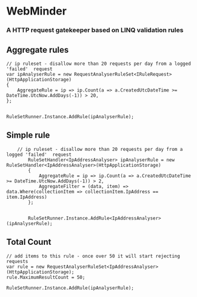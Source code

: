 #  WebMinder

### A HTTP request gatekeeper based on LINQ validation rules

## Aggregate rules
	// ip ruleset - disallow more than 20 requests per day from a logged 'failed'  request
	var ipAnalyserRule = new RequestAnalyserRuleSet<IRuleRequest>(HttpApplicationStorage)
	{
		AggregateRule = ip => ip.Count(a => a.CreatedUtcDateTime >= DateTime.UtcNow.AddDays(-1)) > 20,
	};


	RuleSetRunner.Instance.AddRule(ipAnalyserRule);

	
## Simple rule

        // ip ruleset - disallow more than 20 requests per day from a logged 'failed'  request
            RuleSetHandler<IpAddressAnalyser> ipAnalyserRule = new RuleSetHandler<IpAddressAnalyser>(HttpApplicationStorage)
            {
                AggregateRule = ip => ip.Count(a => a.CreatedUtcDateTime >= DateTime.UtcNow.AddDays(-1)) > 2,
                AggregateFilter = (data, item) => data.Where(collectionItem => collectionItem.IpAddress == item.IpAddress)
            };


            RuleSetRunner.Instance.AddRule<IpAddressAnalyser>(ipAnalyserRule);

## Total Count

	// add items to this rule - once over 50 it will start rejecting requests
	var rule = new RequestAnalyserRuleSet<IpAddressAnalyser>(HttpApplicationStorage);
	rule.MaximumResultCount = 50;

	RuleSetRunner.Instance.AddRule(ipAnalyserRule);
